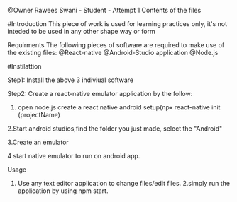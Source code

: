 @Owner Rawees Swani - Student - Attempt 1
Contents of the files

#Introduction
This piece of work is used for learning practices only, it's not inteded to be used in any other shape way or form



Requirments
The following pieces of software are required to make use of the existing files:
@React-native
@Android-Studio application
@Node.js


#Instilattion 

Step1: Install the above 3 indiviual software

Step2: Create a react-native emulator application by the follow:

1. open node.js create a react native android setup(npx react-native init (projectName)

2.Start android studios,find the folder you just made, select the "Android"

3.Create an emulator

4 start native emulator to run on android app.

Usage
1. Use any text editor application to change files/edit files.
2.simply run the application by using npm start.



